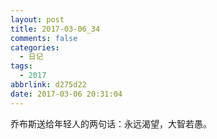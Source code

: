 ```yaml
---
layout: post
title: 2017-03-06_34
comments: false
categories:
  - 日记
tags:
  - 2017
abbrlink: d275d22
date: 2017-03-06 20:31:04
---
```


乔布斯送给年轻人的两句话：永远渴望，大智若愚。
